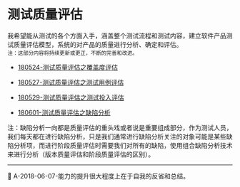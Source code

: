 # 测试质量评估
我希望能从测试的各个方面入手，涵盖整个测试流程和测试内容，建立软件产品测试质量评估模型，系统的对产品的质量进行分析、确定和评估。    
<small>注：这部分内容将持续更新或更正，不断的完善和改进。</small>

- [180524-测试质量评估之覆盖度评估](books/测试覆盖度评估.md)

- [180527-测试质量评估之测试用例评估](books/测试用例评估.md)

- [180529-测试质量评估之测试投入评估](books/测试投入评估.md)

- [180601-测试质量评估之缺陷分析](books/缺陷分析技术.md)

注：缺陷分析一向都是质量评估的重头戏或者说是重要组成部分，作为测试人员，我们每天都在进行缺陷分析，只是我们通常进行缺陷分析关注的对象可能是某些缺陷分析项，而进行阶段质量评估时需要我们对所有的缺陷，使用组合缺陷分析技术来进行分析（版本质量评估和阶段质量评估的区别）。

* * *
:bell: A-2018-06-07-能力的提升很大程度上在于自我的反省和总结。
